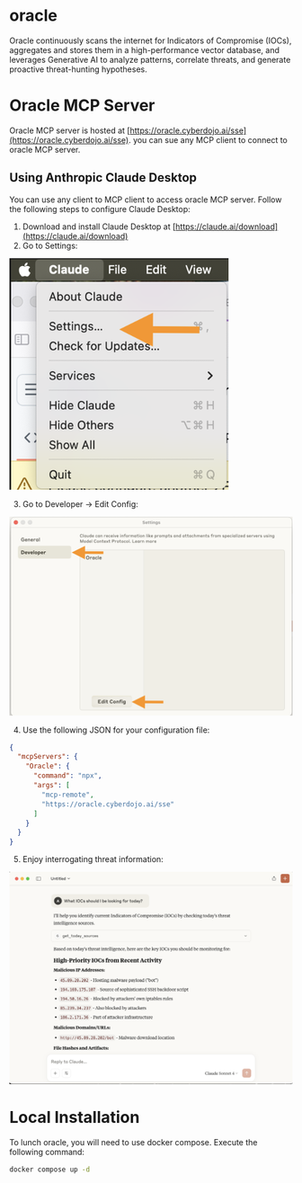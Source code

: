 # oracle

Oracle continuously scans the internet for Indicators of Compromise (IOCs), aggregates and stores them in a high-performance vector database, and leverages Generative AI to analyze patterns, correlate threats, and generate proactive threat-hunting hypotheses.

# Oracle MCP Server

Oracle MCP server is hosted at [https://oracle.cyberdojo.ai/sse](https://oracle.cyberdojo.ai/sse). you can sue any MCP client to connect to oracle MCP server.

## Using Anthropic Claude Desktop
You can use any client to MCP client to access oracle MCP server. Follow the following steps to configure Claude Desktop:

1. Download and install Claude Desktop at [https://claude.ai/download](https://claude.ai/download)
2. Go to Settings:

![](img/mcp-client-1.png)

3. Go to Developer -> Edit Config:

![](img/mcp-client-2.png)

4. Use the following JSON for your configuration file:

```json
{
  "mcpServers": {
    "Oracle": {
      "command": "npx",
      "args": [
        "mcp-remote",
        "https://oracle.cyberdojo.ai/sse"
      ]
    }
  }
}
```

5. Enjoy interrogating threat information:

![](img/mcp-client-3.png)

# Local Installation

To lunch oracle, you will need to use docker compose. Execute the following command:

```bash
docker compose up -d
```
